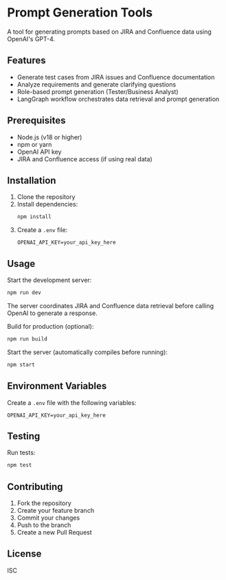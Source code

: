# Prompt Generation Tools

A tool for generating prompts based on JIRA and Confluence data using OpenAI's GPT-4.

## Features

- Generate test cases from JIRA issues and Confluence documentation
- Analyze requirements and generate clarifying questions
- Role-based prompt generation (Tester/Business Analyst)
- LangGraph workflow orchestrates data retrieval and prompt generation

## Prerequisites

- Node.js (v18 or higher)
- npm or yarn
- OpenAI API key
- JIRA and Confluence access (if using real data)

## Installation

1. Clone the repository
2. Install dependencies:
   ```bash
   npm install
   ```
3. Create a `.env` file:
   ```
   OPENAI_API_KEY=your_api_key_here
   ```

## Usage

Start the development server:
```bash
npm run dev
```

The server coordinates JIRA and Confluence data retrieval before calling OpenAI to generate a response.

Build for production (optional):
```bash
npm run build
```

Start the server (automatically compiles before running):
```bash
npm start
```

## Environment Variables

Create a `.env` file with the following variables:
```
OPENAI_API_KEY=your_api_key_here
```

## Testing

Run tests:
```bash
npm test
```

## Contributing

1. Fork the repository
2. Create your feature branch
3. Commit your changes
4. Push to the branch
5. Create a new Pull Request

## License

ISC
